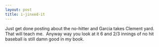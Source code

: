 ```yaml
---
layout: post
title: i-jinxed-it
---
```

Just get done posting about the no-hitter and Garcia takes Clement
yard.  That will teach me.  Anyway way you look at it 6 and 2/3 innings
of no hit baseball is still damn good in my book.
